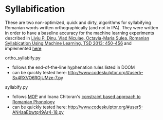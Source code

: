 Syllabification
===============

These are two non-optimized, quick and dirty, algorithms for syllabifying 
Romanian words written orthographically (and not in IPA). They were written 
in order to have a baseline accuracy for the machine learning experiments 
described in [Liviu P. Dinu, Vlad Niculae, Octavia-Maria Sulea. Romanian 
Syllabication Using Machine Learning. TSD 2013: 450-456](https://www.academia.edu/29136876/Romanian_Syllabication_using_Machine_Learning_preprint_) and implemented [here](https://github.com/nlp-unibuc/ro-hyphen)

ortho_syllabify.py 
- follows the end-of-the-line hyphenation rules listed in DOOM
- can be quickly tested here: http://www.codeskulptor.org/#user5-Sx4RXVO6ROjUMze-7.py

syllabify.py 
- follows [MOP](http://www.glottopedia.org/index.php/Maximal_Onset_Principle) and Ioana Chitoran's [constraint based approach to Romanian Phonology](https://www.degruyter.com/view/product/174489)
- can be quickly tested here: http://www.codeskulptor.org/#user5-AN4aaEbwtq49Ar4-18.py